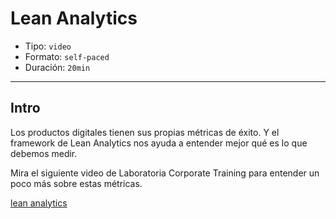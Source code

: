 # Lean Analytics

- Tipo: `video`
- Formato: `self-paced`
- Duración: `20min`

***

## Intro

Los productos digitales tienen sus propias métricas de éxito. Y el framework
de Lean Analytics nos ayuda a entender mejor qué es lo que debemos medir.

Mira el siguiente video de Laboratoria Corporate Training para entender un poco
más sobre estas métricas.

[lean analytics](https://www.useloom.com/share/20c0622b8e9d405abb5771e11f6a8a79)